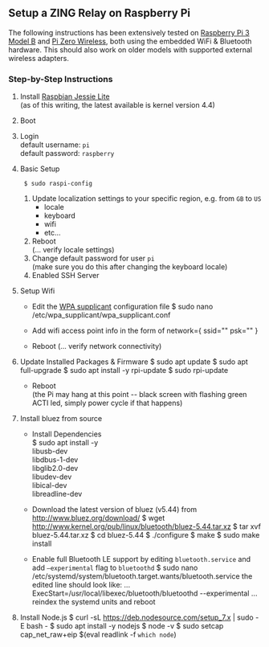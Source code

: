 ## Setup a **ZING** Relay on Raspberry Pi

The following instructions has been extensively tested on [Raspberry Pi 3 Model B](https://www.raspberrypi.org/products/raspberry-pi-3-model-b/) and [Pi Zero Wireless](https://www.raspberrypi.org/products/pi-zero-wireless/), both using the embedded WiFi & Bluetooth hardware. This should also work on older models with supported external wireless adapters.

### Step-by-Step Instructions

1. Install [Raspbian Jessie Lite](https://www.raspberrypi.org/downloads/raspbian/)   
(as of this writing, the latest available is kernel version 4.4)

1. Boot

1. Login   
default username: `pi`  
default password: `raspberry`

1. Basic Setup

		$ sudo raspi-config

	1. Update localization settings to your specific region, e.g. from `GB` to `US`
		- locale
		- keyboard
		- wifi
		- etc...
	1. Reboot  
	   (... verify locale settings)
	1. Change default password for user `pi`  
	   (make sure you do this after changing the keyboard locale)
	1. Enabled SSH Server

1. Setup Wifi  
	- Edit the [WPA supplicant](http://w1.fi/wpa_supplicant/) configuration file
			$ sudo nano /etc/wpa_supplicant/wpa_supplicant.conf

	- Add wifi access point info in the form of
				network={
					ssid="<SSID>"
					psk="<PSK>"
	  			}
	- Reboot
	  (... verify network connectivity)

1. Update Installed Packages & Firmware
		$ sudo apt update
		$ sudo apt full-upgrade
		$ sudo apt install -y rpi-update
		$ sudo rpi-update
	- Reboot  
	  (the Pi may hang at this point -- black screen with flashing green ACTI led, simply power cycle if that happens)

1. Install bluez from source
	- Install Dependencies  
			$ sudo apt install -y \
				    libusb-dev \
				    libdbus-1-dev \
				    libglib2.0-dev \
				    libudev-dev \
				    libical-dev \
				    libreadline-dev

	- Download the latest version of bluez (v5.44) from http://www.bluez.org/download/
			$ wget http://www.kernel.org/pub/linux/bluetooth/bluez-5.44.tar.xz
			$ tar xvf bluez-5.44.tar.xz
			$ cd bluez-5.44
			$ ./configure
			$ make
			$ sudo make install
	- Enable full Bluetooth LE support by
	editing `bluetooth.service` and add `–experimental` flag to `bluetoothd`
			$ sudo nano \
	    	/etc/systemd/system/bluetooth.target.wants/bluetooth.service
	the edited line should look like:
			...
			ExecStart=/usr/local/libexec/bluetooth/bluetoothd --experimental
			...
reindex the systemd units and reboot


1. Install Node.js
		$ curl -sL https://deb.nodesource.com/setup_7.x | sudo -E bash -
		$ sudo apt install -y nodejs
		$ node -v
		$ sudo setcap cap_net_raw+eip $(eval readlink -f `which node`)
